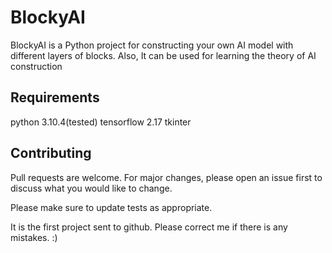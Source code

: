 # BlockyAI

BlockyAI is a Python project for constructing your own AI model with different layers of blocks. Also, It can be used for learning the theory of AI construction

## Requirements

python 3.10.4(tested)
tensorflow 2.17
tkinter

## Contributing

Pull requests are welcome. For major changes, please open an issue first
to discuss what you would like to change.

Please make sure to update tests as appropriate.

It is the first project sent to github. Please correct me if there is any mistakes. :)



